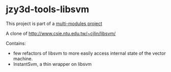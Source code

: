 jzy3d-tools-libsvm
===================

This project is part of a <a href="https://github.com/jzy3d/jzy3d-master">multi-modules project</a>

A clone of http://www.csie.ntu.edu.tw/~cjlin/libsvm/

Contains:
- few refactors of libsvm to more easily access internal state of the vector machine.
- InstantSvm, a thin wrapper on libsvm

